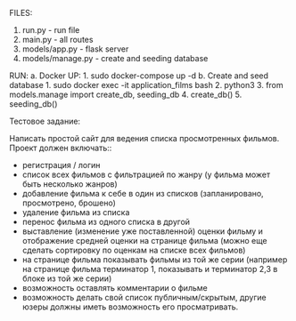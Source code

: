 FILES:
1. run.py - run file
2. main.py - all routes
3. models/app.py - flask server
4. models/manage.py - create and seeding database

RUN:
a. Docker UP:
    1. sudo docker-compose up -d
b. Create and seed database
    1. sudo docker exec -it application_films bash
    2. python3
    3. from models.manage import create_db, seeding_db
    4. create_db()
    5. seeding_db()

Тестовое задание:

Написать простой сайт для ведения списка просмотренных фильмов. Проект должен включать::
- регистрация / логин 
- список всех фильмов с фильтрацией по жанру (у фильма может быть несколько жанров) 
- добавление фильма к себе в один из списков (запланировано, просмотрено, брошено)
- удаление фильма из списка
- перенос фильма из одного списка в другой
- выставление (изменение уже поставленной) оценки фильму и отображение средней оценки на странице фильма (можно еще сделать сортировку по оценкам на списке всех фильмов) 
- на странице фильма показывать фильмы из той же серии (например на странице фильма терминатор 1, показывать и терминатор 2,3 в блоке из той же серии) 
- возможность оставлять комментарии о фильме 
- возможность делать свой список публичным/скрытым, другие юзеры должны иметь возможность его просматривать.